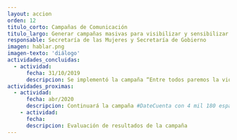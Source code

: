 ```yaml
---
layout: accion
orden: 12
titulo_corto: Campañas de Comunicación
titulo_largo: Generar campañas masivas para visibilizar y sensibilizar a la sociedad respecto del problema de la violencia hacia las mujeres
responsable: Secretaría de las Mujeres y Secretaría de Gobierno
imagen: hablar.png
imagen-texto: 'diálogo'
actividades_concluidas:
  - actividad:
      fecha: 31/10/2019
      descripcion: Se implementó la campaña “Entre todos paremos la violencia” en radio, televisión y redes sociales con el hashtag &#35;DateCuenta, así como con carteles y anuncios en el transporte y espacio públicos. Se entregaron 400 mil ejemplares de la Cartilla de Derechos de las mujeres a través de visitas domiciliarias, jornadas, brigadas, talleres y eventos. Se entregaron 43 mil 766 postales informativas de la campaña de prevención de la violencia en el noviazgo "No es costumbre es violencia", así como el sitio informativo https://www.cdmx.gob.mx/portal/articulo/distintos-tipos-de-violencia la campaña comprendió lo siguiente&#58; <br> <ul><li>4,900 espacios en el metro con 5 millones de impactos diarios</li> <li>1,479 espacios en mobiliario urbano</li> <li>151 spots de televisión con 4 millones de impactos diarios </li> <li> 442 spots de radio con 2.5 millones de impactos diarios </li> <li> 111 anuncios en la prensa con 2 millones de impactos diarios. </li> <li> Difusión de campaña a través de boletas del predial. </li> 
actividades_proximas:
  - actividad:
      fecha: abr/2020
      descripcion: Continuará la campaña #DateCuenta con 4 mil 180 espacios en el metro con 5 millones de impactos diarios y con 632 espacios en mobiliario urbano.
    - actividad:
      fecha:
      descripcion: Evaluación de resultados de la campaña
---
```

